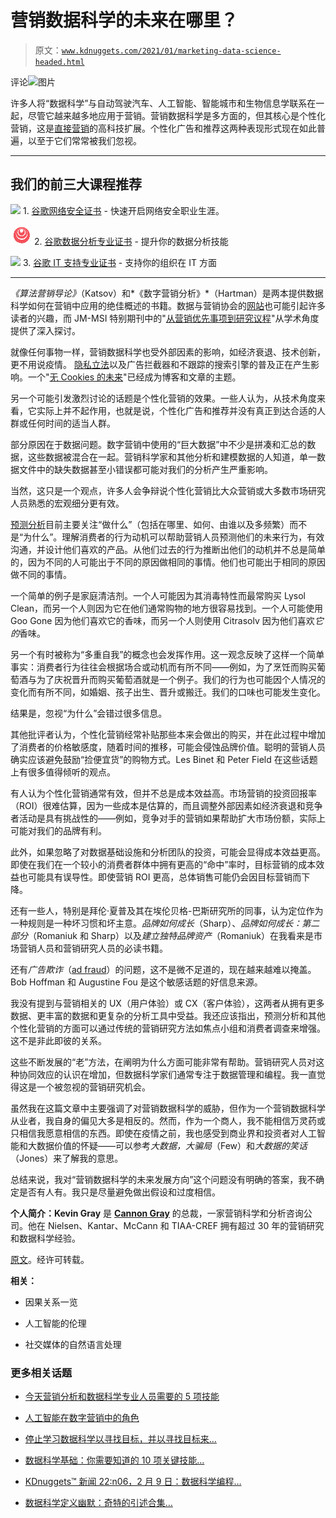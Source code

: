 # 营销数据科学的未来在哪里？

> 原文：[`www.kdnuggets.com/2021/01/marketing-data-science-headed.html`](https://www.kdnuggets.com/2021/01/marketing-data-science-headed.html)

评论![图片](img/c022c453df0912a46741c21363ea4cb4.png)

许多人将“数据科学”与自动驾驶汽车、人工智能、智能城市和生物信息学联系在一起，尽管它越来越多地应用于营销。营销数据科学是多方面的，但其核心是个性化营销，这是[直接营销](https://www.investopedia.com/terms/d/direct-marketing.asp)的高科技扩展。个性化广告和推荐这两种表现形式现在如此普遍，以至于它们常常被我们忽视。

* * *

## 我们的前三大课程推荐

![](img/0244c01ba9267c002ef39d4907e0b8fb.png) 1\. [谷歌网络安全证书](https://www.kdnuggets.com/google-cybersecurity) - 快速开启网络安全职业生涯。

![](img/e225c49c3c91745821c8c0368bf04711.png) 2\. [谷歌数据分析专业证书](https://www.kdnuggets.com/google-data-analytics) - 提升你的数据分析技能

![](img/0244c01ba9267c002ef39d4907e0b8fb.png) 3\. [谷歌 IT 支持专业证书](https://www.kdnuggets.com/google-itsupport) - 支持你的组织在 IT 方面

* * *

*《算法营销导论》*（Katsov）和*《数字营销分析》*（Hartman）是两本提供数据科学如何在营销中应用的绝佳概述的书籍。数据与营销协会的[网站](https://thedma.org/)也可能引起许多读者的兴趣，而 JM-MSI 特别期刊中的"[从营销优先事项到研究议程](https://www.ama.org/jm-msi-special-issue-from-marketing-priorities-to-research-agendas/)"从学术角度提供了深入探讨。

就像任何事物一样，营销数据科学也受外部因素的影响，如经济衰退、技术创新，更不用说疫情。 [隐私立法](https://gdpr-info.eu/)以及广告拦截器和不跟踪的搜索引擎的普及正在产生影响。一个"[无 Cookies 的未来](https://www.searchenginewatch.com/2020/09/28/navigating-a-cookieless-future/)"已经成为博客和文章的主题。

另一个可能引发激烈讨论的话题是个性化营销的效果。一些人认为，从技术角度来看，它实际上并不起作用，也就是说，个性化广告和推荐并没有真正到达合适的人群或任何时间的适当人群。

部分原因在于数据问题。数字营销中使用的“巨大数据”中不少是拼凑和汇总的数据，这些数据被混合在一起。营销科学家和其他分析和建模数据的人知道，单一数据文件中的缺失数据甚至小错误都可能对我们的分析产生严重影响。

当然，这只是一个观点，许多人会争辩说个性化营销比大众营销或大多数市场研究人员熟悉的宏观细分更有效。

[预测分析](https://en.wikipedia.org/wiki/Predictive_analytics)目前主要关注“做什么”（包括在哪里、如何、由谁以及多频繁）而不是“为什么”。理解消费者的行为动机可以帮助营销人员预测他们的未来行为，有效沟通，并设计他们喜欢的产品。从他们过去的行为推断出他们的动机并不总是简单的，因为不同的人可能出于不同的原因做相同的事情。他们也可能出于相同的原因做不同的事情。

一个简单的例子是家庭清洁剂。一个人可能因为其消毒特性而最常购买 Lysol Clean，而另一个人则因为它在他们通常购物的地方很容易找到。一个人可能使用 Goo Gone 因为他们喜欢它的香味，而另一个人则使用 Citrasolv 因为他们喜欢*它的*香味。

另一个有时被称为“多重自我”的概念也会发挥作用。这一观念反映了这样一个简单事实：消费者行为往往会根据场合或动机而有所不同——例如，为了烹饪而购买葡萄酒与为了庆祝晋升而购买葡萄酒就是一个例子。我们的行为也可能因个人情况的变化而有所不同，如婚姻、孩子出生、晋升或搬迁。我们的口味也可能发生变化。

结果是，忽视“为什么”会错过很多信息。

其他批评者认为，个性化营销经常补贴那些本来会做出的购买，并在此过程中增加了消费者的价格敏感度，随着时间的推移，可能会侵蚀品牌价值。聪明的营销人员确实应该避免鼓励“捡便宜货”的购物方式。Les Binet 和 Peter Field 在这些话题上有很多值得倾听的观点。

有人认为个性化营销通常有效，但并不总是成本效益高。市场营销的投资回报率（ROI）很难估算，因为一些成本是估算的，而且调整外部因素如经济衰退和竞争者活动是具有挑战性的——例如，竞争对手的营销如果帮助扩大市场份额，实际上可能对我们的品牌有利。

此外，如果忽略了对数据基础设施和分析团队的投资，可能会显得成本效益更高。即使在我们在一个较小的消费者群体中拥有更高的“命中”率时，目标营销的成本效益也可能具有误导性。即使营销 ROI 更高，总体销售可能仍会因目标营销而下降。

还有一些人，特别是拜伦·夏普及其在埃伦贝格-巴斯研究所的同事，认为定位作为一种规则是一种坏习惯和坏主意。*品牌如何成长*（Sharp）、*品牌如何成长：第二部分*（Romaniuk 和 Sharp）以及*建立独特品牌资产*（Romaniuk）在我看来是市场营销人员和营销研究人员的必读书籍。

还有*广告欺诈*（[ad fraud](https://clearcode.cc/blog/rtb-online-advertising-fraud/)）的问题，这不是微不足道的，现在越来越难以掩盖。Bob Hoffman 和 Augustine Fou 是这个敏感话题的好信息来源。

我没有提到与营销相关的 UX（用户体验）或 CX（客户体验），这两者从拥有更多数据、更丰富的数据和更复杂的分析工具中受益。我还应该指出，预测分析和其他个性化营销的方面可以通过传统的营销研究方法如焦点小组和消费者调查来增强。这不是非此即彼的关系。

这些不断发展的“老”方法，在阐明为什么方面可能非常有帮助。营销研究人员对这种协同效应的认识在增加，但数据科学家们通常专注于数据管理和编程。我一直觉得这是一个被忽视的营销研究机会。

虽然我在这篇文章中主要强调了对营销数据科学的威胁，但作为一个营销数据科学从业者，我自身的偏见大多是相反的。然而，作为一个商人，我不能相信万灵药或只相信我愿意相信的东西。即使在疫情之前，我也感受到商业界和投资者对人工智能和大数据价值的怀疑——可以参考*大数据，大骗局*（Few）和*大数据的笑话*（Jones）来了解我的意思。

总结来说，我对“营销数据科学的未来发展方向”这个问题没有明确的答案，我不确定是否有人有。我只是尽量避免做出假设和过度相信。

**个人简介：Kevin Gray** 是 [**Cannon Gray**](http://cannongray.com/) 的总裁，一家营销科学和分析咨询公司。他在 Nielsen、Kantar、McCann 和 TIAA-CREF 拥有超过 30 年的营销研究和数据科学经验。

[原文](https://www.linkedin.com/pulse/where-marketing-data-science-headed-kevin-gray/)。经许可转载。

**相关：**

+   因果关系一览

+   人工智能的伦理

+   社交媒体的自然语言处理

### 更多相关话题

+   [今天营销分析和数据科学专业人员需要的 5 项技能](https://www.kdnuggets.com/2023/08/mads-5-skills-marketing-analytics-data-science-pros-need-today.html)

+   [人工智能在数字营销中的角色](https://www.kdnuggets.com/the-role-of-ai-in-digital-marketing)

+   [停止学习数据科学以寻找目标，并以寻找目标来…](https://www.kdnuggets.com/2021/12/stop-learning-data-science-find-purpose.html)

+   [数据科学基础：你需要知道的 10 项关键技能…](https://www.kdnuggets.com/2020/10/data-science-minimum-10-essential-skills.html)

+   [KDnuggets™ 新闻 22:n06，2 月 9 日：数据科学编程…](https://www.kdnuggets.com/2022/n06.html)

+   [数据科学定义幽默：奇特的引述合集…](https://www.kdnuggets.com/2022/02/data-science-definition-humor.html)
